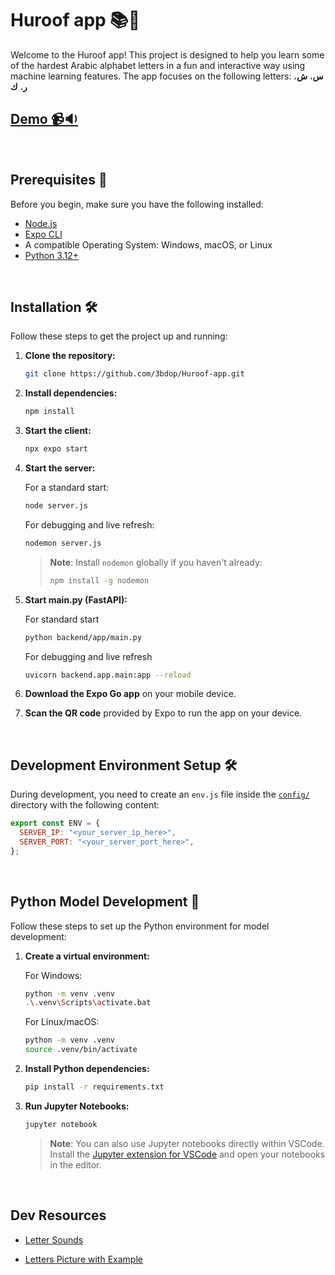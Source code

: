 # Huroof app 📚🎉

Welcome to the Huroof app! This project is designed to help you learn some of the hardest Arabic alphabet letters in a fun and interactive way using machine learning features. The app focuses on the following letters:
**س**،
**ش**،
**ر**،
**ك**

## [Demo 📹🔉](https://i.imgur.com/iaj9uPy.mp4)

<br/>

## Prerequisites 🚀

Before you begin, make sure you have the following installed:

- [Node.js](https://nodejs.org/)
- [Expo CLI](https://docs.expo.dev/get-started/installation/)
- A compatible Operating System: Windows, macOS, or Linux
- [Python 3.12+](https://www.python.org/downloads/)

<br/>

## Installation 🛠️

Follow these steps to get the project up and running:

1. **Clone the repository:**

   ```bash
   git clone https://github.com/3bdop/Huroof-app.git
   ```

2. **Install dependencies:**

   ```bash
   npm install
   ```

3. **Start the client:**

   ```bash
   npx expo start
   ```

4. **Start the server:**

   For a standard start:

   ```bash
   node server.js
   ```

   For debugging and live refresh:

   ```bash
   nodemon server.js
   ```

   > **Note**: Install `nodemon` globally if you haven't already:
   >
   > ```bash
   > npm install -g nodemon
   > ```

5. **Start main.py (FastAPI):**

   For standard start

   ```bash
   python backend/app/main.py
   ```

   For debugging and live refresh

   ```bash
   uvicorn backend.app.main:app --reload
   ```

6. **Download the Expo Go app** on your mobile device.

7. **Scan the QR code** provided by Expo to run the app on your device.

<br/>

## Development Environment Setup 🛠️

During development, you need to create an `env.js` file inside the [`config/`](./config/) directory with the following content:

```javascript
export const ENV = {
  SERVER_IP: "<your_server_ip_here>",
  SERVER_PORT: "<your_server_port_here>",
};
```

<br/>

## Python Model Development 🐍

Follow these steps to set up the Python environment for model development:

1. **Create a virtual environment:**

   For Windows:

   ```bash
   python -m venv .venv
   .\.venv\Scripts\activate.bat
   ```

   For Linux/macOS:

   ```bash
   python -m venv .venv
   source .venv/bin/activate
   ```

2. **Install Python dependencies:**

   ```bash
   pip install -r requirements.txt
   ```

3. **Run Jupyter Notebooks:**

   ```bash
   jupyter notebook
   ```

   > **Note**: You can also use Jupyter notebooks directly within VSCode. Install the [Jupyter extension for VSCode](https://marketplace.visualstudio.com/items?itemName=ms-toolsai.jupyter) and open your notebooks in the editor.

<br/>

## Dev Resources

- [Letter Sounds](https://www.arabicreadingcourse.com/learn-the-arabic-alphabet.php)
<!-- [Letter Picture with Example - Pinterest](https://in.pinterest.com/pin/626211523219298954/) -->
- [Letters Picture with Example](https://warq.net/2021/05/08/%D8%AD%D8%B1%D9%88%D9%81-%D8%A7%D9%84%D8%A3%D8%A8%D8%AC%D8%AF%D9%8A%D8%A9-%D8%A7%D9%84%D8%B9%D8%B1%D8%A8%D9%8A%D8%A9-%D9%85%D9%84%D9%88%D9%86%D8%A9/)
